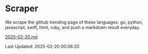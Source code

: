# Scraper

We scrape the github trending page of these languages: go, python, javascript, swift, html, ruby, and push a markdown result everyday.

[2025-02-20.md](https://github.com/henson/Scraper/blob/master/2025-02-20.md)

Last Updated: 2025-02-20 00:06:20